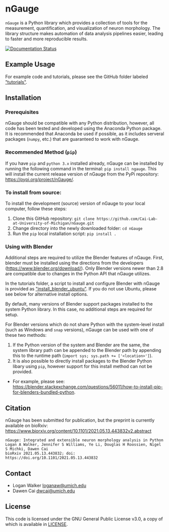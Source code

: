 # nGauge
`nGauge` is a Python library which provides a collection of tools for the measurement, quantification, and visualization of neuron morphology. The library structure makes automation of data analysis pipelines easier, leading to faster and more reproducible results.

[![Documentation Status](https://readthedocs.org/projects/ngauge/badge/?version=latest)](https://ngauge.readthedocs.io/en/latest/?badge=latest)

## Example Usage
For example code and tutorials, please see the GitHub folder labeled ["tutorials"](tutorials/).

## Installation

### Prerequisites

nGauge should be compatible with any Python distribution, however, all code has been tested and developed
using the Anaconda Python package. It is recommended that Anaconda be used if possible, as it includes
serveral packages (`numpy`, etc.) that are guaranteed to work with nGauge.

### Recommended Method (`pip`)

If you have  `pip` and `python 3.x` installed already, nGauge can be installed by running the following command
in the terminal: `pip install ngauge`. This will install the current release version of nGauge from the
PyPi repository: <https://pypi.org/project/nGauge/>.

### To install from source:

To install the development (source) version of nGauge to your local computer, follow these steps:
1. Clone this GitHub repository: `git clone https://github.com/Cai-Lab-at-University-of-Michigan/nGauge.git`
2. Change directory into the newly downloaded folder: `cd nGauge`
3. Run the `pip` local installation script: `pip install .`

### Using with Blender

Additional steps are required to utilize the Blender features of nGauge.
First, blender must be installed using the directions from the developers (<https://www.blender.org/download/>).
Only Blender versions newer than 2.8 are compatible due to changes in the Python API that nGauge utilizes.

In the tutorials folder, a script to install and configure Blender with nGauge is provided as ["install_blender_ubuntu"](tutorials/install_blender_ubuntu).
If you do not use Ubuntu, please see below for alternative install options.

By default, many versions of Blender support packages installed to the system Python
library. In this case, no additional steps are required for setup.

For Blender versions which do not share Python with the system-level install (such
as Windows and `snap` versions), nGauge can be used with one of these two methods:

1. If the Python version of the system and Blender are the same, the system
library path can be appended to the Blender path by appending this to the runtime path
(`import sys; sys.path += ['<location>']`).
2. It is also possible to directly install packages to the Blender Python libary
using `pip`, however support for this install method can not be provided.
  * For example, please see: <https://blender.stackexchange.com/questions/56011/how-to-install-pip-for-blenders-bundled-python>.

## Citation

nGauge has been submitted for publication, but the preprint is currently available on bioRxiv: https://www.biorxiv.org/content/10.1101/2021.05.13.443832v2.abstract

```
nGauge: Integrated and extensible neuron morphology analysis in Python
Logan A Walker, Jennifer S Williams, Ye Li, Douglas H Roossien, Nigel S Michki, Dawen Cai
bioRxiv 2021.05.13.443832; doi: https://doi.org/10.1101/2021.05.13.443832
```

## Contact
 * Logan Walker <loganaw@umich.edu>
 * Dawen Cai <dwcai@umich.edu>

## License

This code is licensed under the GNU General Public License v3.0, a copy of which is available in [LICENSE](LICENSE).
